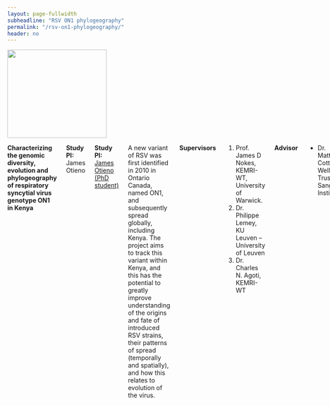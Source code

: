 ```yaml
---
layout: page-fullwidth
subheadline: "RSV ON1 phylogeography"
permalink: "/rsv-on1-phylogeography/"
header: no
---
```


<div class="row">
<div class="large-4 columns">
<img src="{{ site.url }}/images/on1-phylogeography.png" alt="" height="200" width="225">
</div>

<div class="large-8 columns">

<p>
<strong>
Characterizing the genomic diversity, evolution and phylogeography of respiratory syncytial virus genotype ON1 in Kenya
</strong>
</p>

<p><strong>Study PI:</strong> James Otieno</p>
<p><strong> Study PI: </strong><a href="{{ site.url }}/james-otieno"> James Otieno (PhD student)</a></p>
<p class="text-justify">
A new variant of RSV was first identified in 2010 in Ontario Canada, named ON1, and subsequently spread globally, including Kenya. The project aims to track this variant within Kenya, and this has the potential to greatly improve understanding of the origins and fate of introduced RSV strains, their patterns of spread (temporally and spatially), and how this relates to evolution of the virus.
</p>

<p><strong>Supervisors</strong></p>
<ol>
<li> Prof. James D Nokes, KEMRI-WT, University of Warwick.</li>
<li> Dr. Philippe Lemey, KU Leuven – University of Leuven</li>
<li> Dr. Charles N. Agoti, KEMRI-WT</li>
</ol>

<p><strong>Advisor</strong></p>
<ul>
<li> Dr. Mattew Cotten, Wellcome Trust Sanger Institute</li>
</ul>
</div>
</div>

